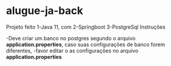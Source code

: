 # alugue-ja-back

Projeto feito
1-Java 11, com 
2-Springboot
3-PostgreSql
Instruções

  -Deve criar um banco no postgres segundo o arquivo **application.properties**, caso suas configurações de banco forem diferentes,
  -favor editar o as configurações no arquivo **application.properties**
